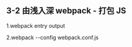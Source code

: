 <h2>3-2 由浅入深 webpack - 打包 JS</h2>
<p>1.webpack entry<entry> output</p>
<p>2.webpack --config webpack.conf.js</p>
